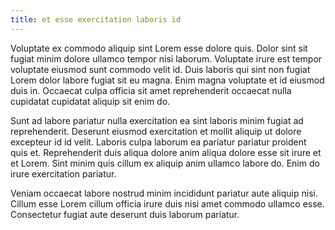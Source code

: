 ```yaml
---
title: et esse exercitation laboris id
---
```


Voluptate ex commodo aliquip sint Lorem esse dolore quis. Dolor sint sit fugiat minim dolore ullamco tempor nisi laborum. Voluptate irure est tempor voluptate eiusmod sunt commodo velit id. Duis laboris qui sint non fugiat Lorem dolor labore fugiat sit eu magna. Enim magna voluptate et id eiusmod duis in. Occaecat culpa officia sit amet reprehenderit occaecat nulla cupidatat cupidatat aliquip sit enim do.

Sunt ad labore pariatur nulla exercitation ea sint laboris minim fugiat ad reprehenderit. Deserunt eiusmod exercitation et mollit aliquip ut dolore excepteur id id velit. Laboris culpa laborum ea pariatur pariatur proident quis et. Reprehenderit duis aliqua dolore anim aliqua dolore esse sit irure et et Lorem. Sint minim quis cillum ex aliquip anim ullamco labore do. Enim do irure exercitation pariatur.

Veniam occaecat labore nostrud minim incididunt pariatur aute aliquip nisi. Cillum esse Lorem cillum officia irure duis nisi amet commodo ullamco esse. Consectetur fugiat aute deserunt duis laborum pariatur.